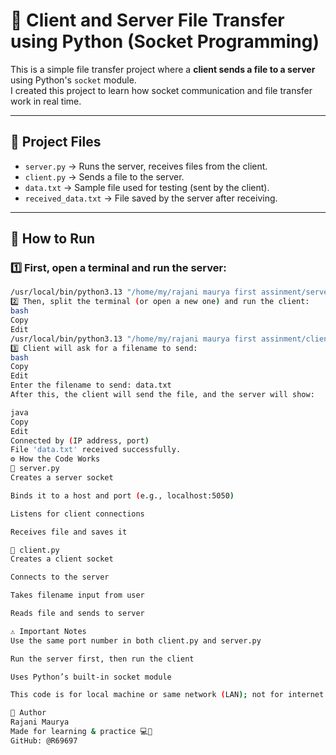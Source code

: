 # 📂 Client and Server File Transfer using Python (Socket Programming)

This is a simple file transfer project where a **client sends a file to a server** using Python's `socket` module.  
I created this project to learn how socket communication and file transfer work in real time.

---

## 📁 Project Files

- `server.py` → Runs the server, receives files from the client.
- `client.py` → Sends a file to the server.
- `data.txt` → Sample file used for testing (sent by the client).
- `received_data.txt` → File saved by the server after receiving.

---

## 🚀 How to Run

### 1️⃣ First, open a terminal and run the server:
```bash
/usr/local/bin/python3.13 "/home/my/rajani maurya first assinment/server.py"
2️⃣ Then, split the terminal (or open a new one) and run the client:
bash
Copy
Edit
/usr/local/bin/python3.13 "/home/my/rajani maurya first assinment/client.py"
3️⃣ Client will ask for a filename to send:
bash
Copy
Edit
Enter the filename to send: data.txt
After this, the client will send the file, and the server will show:

java
Copy
Edit
Connected by (IP address, port)
File 'data.txt' received successfully.
⚙️ How the Code Works
🔹 server.py
Creates a server socket

Binds it to a host and port (e.g., localhost:5050)

Listens for client connections

Receives file and saves it

🔹 client.py
Creates a client socket

Connects to the server

Takes filename input from user

Reads file and sends to server

⚠️ Important Notes
Use the same port number in both client.py and server.py

Run the server first, then run the client

Uses Python’s built-in socket module

This code is for local machine or same network (LAN); not for internet transfer

🧠 Author
Rajani Maurya
Made for learning & practice 💻🌱
GitHub: @R69697









